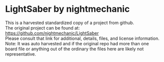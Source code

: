 
# LightSaber by nightmechanic  
This is a harvested standardized copy of a project from github.  
The original project can be found at:  
https://github.com/nightmechanic/LightSaber  
Please consult that link for additional, details, files, and license information.  
Note: It was auto harvested and if the original repo had more than one board file or anything out of the ordinary the files here are likely not representative.  
    